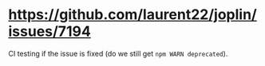 # https://github.com/laurent22/joplin/issues/7194

CI testing if the issue is fixed (do we still get `npm WARN deprecated`).



